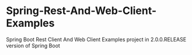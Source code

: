 # Spring-Rest-And-Web-Client-Examples
Spring Boot Rest Client And Web Client Examples project in 2.0.0.RELEASE version of Spring Boot
